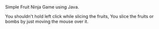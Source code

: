 Simple Fruit Ninja Game using Java.

You shouldn't hold left click while slicing the fruits,
You slice the fruits or bombs by just moving the mouse over it.

